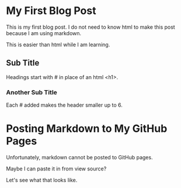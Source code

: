 # My First Blog Post

This is my first blog post. I do not need to know html to make this post because I am using markdown.

This is easier than html while I am learning.

## Sub Title

Headings start with # in place of an html &lt;h1&gt;.

### Another Sub Title

Each # added makes the header smaller up to 6.

# Posting Markdown to My GitHub Pages

Unfortunately, markdown cannot be posted to GitHub pages.

Maybe I can paste it in from view source?

Let's see what that looks like.